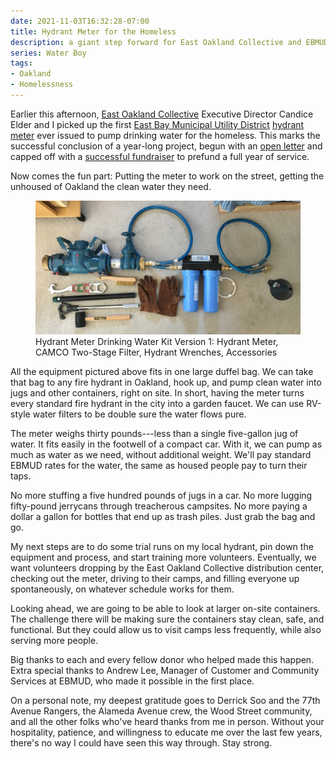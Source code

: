 ```yaml
---
date: 2021-11-03T16:32:28-07:00
title: Hydrant Meter for the Homeless
description: a giant step forward for East Oakland Collective and EBMUD
series: Water Boy
tags:
- Oakland
- Homelessness
---
```


Earlier this afternoon, [East Oakland Collective](https://www.eastoaklandcollective.com/) Executive Director Candice Elder and I picked up the first [East Bay Municipal Utility District](https://www.ebmud.com) [hydrant meter](https://www.ebmud.com/customers/start-or-stop-service/hydrant-meters/) ever issued to pump drinking water for the homeless.  This marks the successful conclusion of a year-long project, begun with an [open letter](https://writing.kemitchell.com/2020/11/27/EBMUD-for-All.html) and capped off with a [successful fundraiser](https://writing.kemitchell.com/2021/08/15/Hydrant-Meter-Fundraiser.html) to prefund a full year of service.

Now comes the fun part: Putting the meter to work on the street, getting the unhoused of Oakland the clean water they need.

<figure>
  <a target="_blank" href="/images/meter-kit-v1-full.jpg"><img src="/images/meter-kit-v1.jpg" alt="Meter Kit Version 1"></a>
  <figcaption>Hydrant Meter Drinking Water Kit Version 1: Hydrant Meter, CAMCO Two-Stage Filter, Hydrant Wrenches, Accessories</figcaption>
</figure>

All the equipment pictured above fits in one large duffel bag.  We can take that bag to any fire hydrant in Oakland, hook up, and pump clean water into jugs and other containers, right on site.  In short, having the meter turns every standard fire hydrant in the city into a garden faucet.  We can use RV-style water filters to be double sure the water flows pure.

The meter weighs thirty pounds---less than a single five-gallon jug of water.  It fits easily in the footwell of a compact car.  With it, we can pump as much as water as we need, without additional weight.  We'll pay standard EBMUD rates for the water, the same as housed people pay to turn their taps.

No more stuffing a five hundred pounds of jugs in a car.  No more lugging fifty-pound jerrycans through treacherous campsites.  No more paying a dollar a gallon for bottles that end up as trash piles.  Just grab the bag and go.

My next steps are to do some trial runs on my local hydrant, pin down the equipment and process, and start training more volunteers.  Eventually, we want volunteers dropping by the East Oakland Collective distribution center, checking out the meter, driving to their camps, and filling everyone up spontaneously, on whatever schedule works for them.

Looking ahead, we are going to be able to look at larger on-site containers.  The challenge there will be making sure the containers stay clean, safe, and functional.  But they could allow us to visit camps less frequently, while also serving more people.

Big thanks to each and every fellow donor who helped made this happen.  Extra special thanks to Andrew Lee, Manager of Customer and Community Services at EBMUD, who made it possible in the first place.

On a personal note, my deepest gratitude goes to Derrick Soo and the 77th Avenue Rangers, the Alameda Avenue crew, the Wood Street community, and all the other folks who've heard thanks from me in person.  Without your hospitality, patience, and willingness to educate me over the last few years, there's no way I could have seen this way through.  Stay strong.
